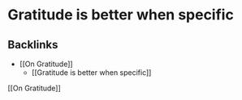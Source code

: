# Gratitude is better when specific
## Backlinks
* [[On Gratitude]]
	* [[Gratitude is better when specific]]

<!-- #p1 -->

[[On Gratitude]]

<!-- {BearID:6D0CDA48-F4F6-4D0D-99C0-AA27396CC37D-8877-000008817BC5CBB2} -->
